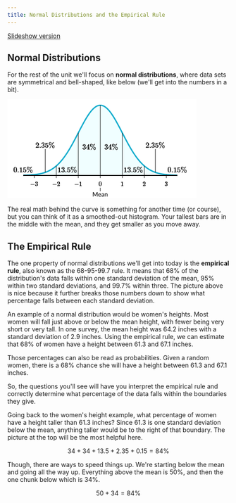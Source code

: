 ```yaml
---
title: Normal Distributions and the Empirical Rule
---
```


[Slideshow version](https://1drv.ms/p/c/c4097c61e06a2b97/EVrz4ZKixHRIocsj9ES0j44BNfe7nCFqkeyoXraV6IvGtw?e=VacDuX)

## Normal Distributions

For the rest of the unit we'll focus on **normal distributions**, where data sets are symmetrical and bell-shaped, like below (we'll get into the numbers in a bit).

![normal distribution](../img/2.4-normal-distribution.png)

The real math behind the curve is something for another time (or course), but you can think of it as a smoothed-out histogram. Your tallest bars are in the middle with the mean, and they get smaller as you move away.

## The Empirical Rule

The one property of normal distributions we'll get into today is the **empirical rule**, also known as the 68-95-99.7 rule. It means that 68% of the distribution's data falls within one standard deviation of the mean, 95% within two standard deviations, and 99.7% within three. The picture above is nice because it further breaks those numbers down to show what percentage falls between each standard deviation.

An example of a normal distribution would be women's heights. Most women will fall just above or below the mean height, with fewer being very short or very tall. In one survey, the mean height was 64.2 inches with a standard deviation of 2.9 inches. Using the empirical rule, we can estimate that 68% of women have a height between 61.3 and 67.1 inches.

Those percentages can also be read as probabilities. Given a random women, there is a 68% chance she will have a height between 61.3 and 67.1 inches.

So, the questions you'll see will have you interpret the empirical rule and correctly determine what percentage of the data falls within the boundaries they give.

Going back to the women's height example, what percentage of women have a height taller than 61.3 inches? Since 61.3 is one standard deviation below the mean, anything taller would be to the right of that boundary. The picture at the top will be the most helpful here.

$$ 34 + 34 + 13.5 + 2.35 + 0.15 = 84\% $$

Though, there are ways to speed things up. We're starting below the mean and going all the way up. Everything above the mean is 50%, and then the one chunk below which is 34%.

$$ 50 + 34 = 84\% $$
